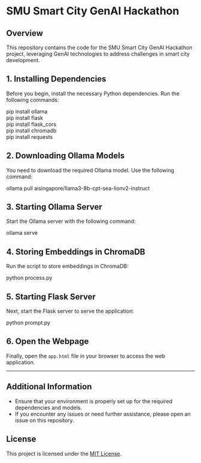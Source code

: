 # SMU Smart City GenAI Hackathon

## Overview
This repository contains the code for the SMU Smart City GenAI Hackathon project, leveraging GenAI technologies to address challenges in smart city development.

## 1. Installing Dependencies

Before you begin, install the necessary Python dependencies. Run the following commands:

pip install ollama  
pip install flask  
pip install flask_cors  
pip install chromadb  
pip install requests  

## 2. Downloading Ollama Models

You need to download the required Ollama model. Use the following command:

ollama pull aisingapore/llama3-8b-cpt-sea-lionv2-instruct  

## 3. Starting Ollama Server

Start the Ollama server with the following command:

ollama serve  

## 4. Storing Embeddings in ChromaDB

Run the script to store embeddings in ChromaDB:

python process.py  

## 5. Starting Flask Server

Next, start the Flask server to serve the application:

python prompt.py  

## 6. Open the Webpage

Finally, open the `app.html` file in your browser to access the web application.

---

## Additional Information

- Ensure that your environment is properly set up for the required dependencies and models.
- If you encounter any issues or need further assistance, please open an issue on this repository.

## License

This project is licensed under the [MIT License](LICENSE).
